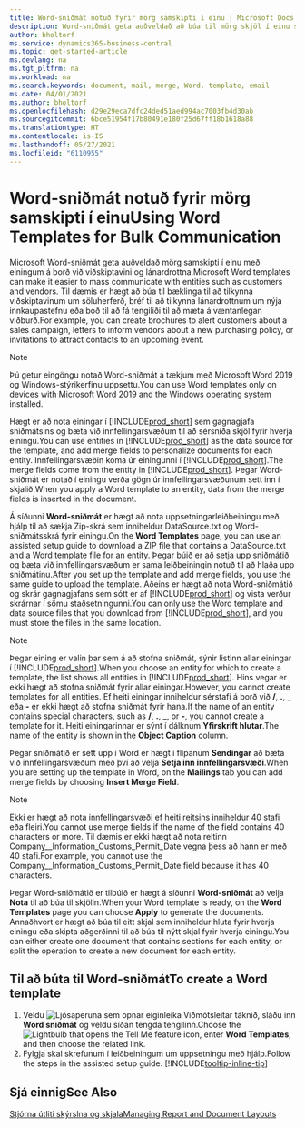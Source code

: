 ```yaml
---
title: Word-sniðmát notuð fyrir mörg samskipti í einu | Microsoft Docs
description: Word-sniðmát geta auðveldað að búa til mörg skjöl í einu sem eru sérsniðin fyrir tilteknar einingar.
author: bholtorf
ms.service: dynamics365-business-central
ms.topic: get-started-article
ms.devlang: na
ms.tgt_pltfrm: na
ms.workload: na
ms.search.keywords: document, mail, merge, Word, template, email
ms.date: 04/01/2021
ms.author: bholtorf
ms.openlocfilehash: d29e29eca7dfc24ded51aed994ac7003fb4d30ab
ms.sourcegitcommit: 6bce51954f17b80491e180f25d67ff18b1618a88
ms.translationtype: HT
ms.contentlocale: is-IS
ms.lasthandoff: 05/27/2021
ms.locfileid: "6110955"
---
```

# <a name="using-word-templates-for-bulk-communication"></a><span data-ttu-id="d7551-103">Word-sniðmát notuð fyrir mörg samskipti í einu</span><span class="sxs-lookup"><span data-stu-id="d7551-103">Using Word Templates for Bulk Communication</span></span>
<span data-ttu-id="d7551-104">Microsoft Word-sniðmát geta auðveldað mörg samskipti í einu með einingum á borð við viðskiptavini og lánardrottna.</span><span class="sxs-lookup"><span data-stu-id="d7551-104">Microsoft Word templates can make it easier to mass communicate with entities such as customers and vendors.</span></span> <span data-ttu-id="d7551-105">Til dæmis er hægt að búa til bæklinga til að tilkynna viðskiptavinum um söluherferð, bréf til að tilkynna lánardrottnum um nýja innkaupastefnu eða boð til að fá tengiliði til að mæta á væntanlegan viðburð.</span><span class="sxs-lookup"><span data-stu-id="d7551-105">For example, you can create brochures to alert customers about a sales campaign, letters to inform vendors about a new purchasing policy, or invitations to attract contacts to an upcoming event.</span></span>

> [!NOTE]
> <span data-ttu-id="d7551-106">Þú getur eingöngu notað Word-sniðmát á tækjum með Microsoft Word 2019 og Windows-stýrikerfinu uppsettu.</span><span class="sxs-lookup"><span data-stu-id="d7551-106">You can use Word templates only on devices with Microsoft Word 2019 and the Windows operating system installed.</span></span>

<span data-ttu-id="d7551-107">Hægt er að nota einingar í [!INCLUDE[prod_short](includes/prod_short.md)] sem gagnagjafa sniðmátsins og bæta við innfellingarsvæðum til að sérsníða skjöl fyrir hverja einingu.</span><span class="sxs-lookup"><span data-stu-id="d7551-107">You can use entities in [!INCLUDE[prod_short](includes/prod_short.md)] as the data source for the template, and add merge fields to personalize documents for each entity.</span></span> <span data-ttu-id="d7551-108">Innfellingarsvæðin koma úr einingunni í [!INCLUDE[prod_short](includes/prod_short.md)].</span><span class="sxs-lookup"><span data-stu-id="d7551-108">The merge fields come from the entity in [!INCLUDE[prod_short](includes/prod_short.md)].</span></span> <span data-ttu-id="d7551-109">Þegar Word-sniðmát er notað í einingu verða gögn úr innfellingarsvæðunum sett inn í skjalið.</span><span class="sxs-lookup"><span data-stu-id="d7551-109">When you apply a Word template to an entity, data from the merge fields is inserted in the document.</span></span>

<span data-ttu-id="d7551-110">Á síðunni **Word-sniðmát** er hægt að nota uppsetningarleiðbeiningu með hjálp til að sækja Zip-skrá sem inniheldur DataSource.txt og Word-sniðmátsskrá fyrir einingu.</span><span class="sxs-lookup"><span data-stu-id="d7551-110">On the **Word Templates** page, you can use an assisted setup guide to download a ZIP file that contains a DataSource.txt and a Word template file for an entity.</span></span> <span data-ttu-id="d7551-111">Þegar búið er að setja upp sniðmátið og bæta við innfellingarsvæðum er sama leiðbeiningin notuð til að hlaða upp sniðmátinu.</span><span class="sxs-lookup"><span data-stu-id="d7551-111">After you set up the template and add merge fields, you use the same guide to upload the template.</span></span> <span data-ttu-id="d7551-112">Aðeins er hægt að nota Word-sniðmátið og skrár gagnagjafans sem sótt er af [!INCLUDE[prod_short](includes/prod_short.md)] og vista verður skrárnar í sömu staðsetningunni.</span><span class="sxs-lookup"><span data-stu-id="d7551-112">You can only use the Word template and data source files that you download from [!INCLUDE[prod_short](includes/prod_short.md)], and you must store the files in the same location.</span></span>

> [!NOTE]
> <span data-ttu-id="d7551-113">Þegar eining er valin þar sem á að stofna sniðmát, sýnir listinn allar einingar í [!INCLUDE[prod_short](includes/prod_short.md)].</span><span class="sxs-lookup"><span data-stu-id="d7551-113">When you choose an entity for which to create a template, the list shows all entities in [!INCLUDE[prod_short](includes/prod_short.md)].</span></span> <span data-ttu-id="d7551-114">Hins vegar er ekki hægt að stofna sniðmát fyrir allar einingar.</span><span class="sxs-lookup"><span data-stu-id="d7551-114">However, you cannot create templates for all entities.</span></span> <span data-ttu-id="d7551-115">Ef heiti einingar inniheldur sérstafi á borð við **/**, **.**, **_** eða **-** er ekki hægt að stofna sniðmát fyrir hana.</span><span class="sxs-lookup"><span data-stu-id="d7551-115">If the name of an entity contains special characters, such as **/**, **.**, **_**, or **-**, you cannot create a template for it.</span></span> <span data-ttu-id="d7551-116">Heiti einingarinnar er sýnt í dálknum **Yfirskrift hlutar**.</span><span class="sxs-lookup"><span data-stu-id="d7551-116">The name of the entity is shown in the **Object Caption** column.</span></span>

<span data-ttu-id="d7551-117">Þegar sniðmátið er sett upp í Word er hægt í flipanum **Sendingar** að bæta við innfellingarsvæðum með því að velja **Setja inn innfellingarsvæði**.</span><span class="sxs-lookup"><span data-stu-id="d7551-117">When you are setting up the template in Word, on the **Mailings** tab you can add merge fields by choosing **Insert Merge Field**.</span></span>

> [!NOTE]
> <span data-ttu-id="d7551-118">Ekki er hægt að nota innfellingarsvæði ef heiti reitsins inniheldur 40 stafi eða fleiri.</span><span class="sxs-lookup"><span data-stu-id="d7551-118">You cannot use merge fields if the name of the field contains 40 characters or more.</span></span> <span data-ttu-id="d7551-119">Til dæmis er ekki hægt að nota reitinn Company__Information_Customs_Permit_Date vegna þess að hann er með 40 stafi.</span><span class="sxs-lookup"><span data-stu-id="d7551-119">For example, you cannot use the Company__Information_Customs_Permit_Date field because it has 40 characters.</span></span> 

<span data-ttu-id="d7551-120">Þegar Word-sniðmátið er tilbúið er hægt á síðunni **Word-sniðmát** að velja **Nota** til að búa til skjölin.</span><span class="sxs-lookup"><span data-stu-id="d7551-120">When your Word template is ready, on the **Word Templates** page you can choose **Apply** to generate the documents.</span></span> <span data-ttu-id="d7551-121">Annaðhvort er hægt að búa til eitt skjal sem inniheldur hluta fyrir hverja einingu eða skipta aðgerðinni til að búa til nýtt skjal fyrir hverja einingu.</span><span class="sxs-lookup"><span data-stu-id="d7551-121">You can either create one document that contains sections for each entity, or split the operation to create a new document for each entity.</span></span>

## <a name="to-create-a-word-template"></a><span data-ttu-id="d7551-122">Til að búta til Word-sniðmát</span><span class="sxs-lookup"><span data-stu-id="d7551-122">To create a Word template</span></span>
1. <span data-ttu-id="d7551-123">Veldu ![Ljósaperuna sem opnar eiginleika Viðmótsleitar](media/ui-search/search_small.png "Segðu mér hvað þú vilt gera") táknið, sláðu inn **Word sniðmát** og veldu síðan tengda tengilinn.</span><span class="sxs-lookup"><span data-stu-id="d7551-123">Choose the ![Lightbulb that opens the Tell Me feature](media/ui-search/search_small.png "Tell me what you want to do") icon, enter **Word Templates**, and then choose the related link.</span></span>
2. <span data-ttu-id="d7551-124">Fylgja skal skrefunum í leiðbeiningum um uppsetningu með hjálp.</span><span class="sxs-lookup"><span data-stu-id="d7551-124">Follow the steps in the assisted setup guide.</span></span> [!INCLUDE[tooltip-inline-tip](includes/tooltip-inline-tip_md.md)]

## <a name="see-also"></a><span data-ttu-id="d7551-125">Sjá einnig</span><span class="sxs-lookup"><span data-stu-id="d7551-125">See Also</span></span>
[<span data-ttu-id="d7551-126">Stjórna útliti skýrslna og skjala</span><span class="sxs-lookup"><span data-stu-id="d7551-126">Managing Report and Document Layouts</span></span>](ui-manage-report-layouts.md)  
